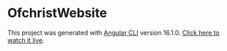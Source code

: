 # OfchristWebsite

This project was generated with [Angular CLI](https://github.com/angular/angular-cli) version 16.1.0. [Click here to watch it live](https://gaoliver.github.io/ofchrist-website).
